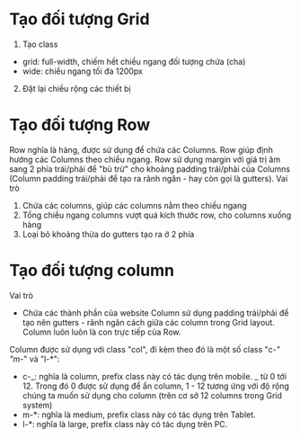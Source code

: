 # Tạo đối tượng Grid

1. Tạo class

- grid: full-width, chiếm hết chiều ngang đối tượng chứa (cha)
- wide: chiều ngang tối đa 1200px

2. Đặt lại chiều rộng các thiết bị

# Tạo đối tượng Row

Row nghĩa là hàng, được sử dụng để chứa các Columns. Row giúp định hướng các Columns theo chiều ngang. Row sử dụng margin với giá trị âm sang 2 phía trái/phải để "bù trừ" cho khoảng padding trái/phải của Columns (Column padding trái/phải để tạo ra rãnh ngăn - hay còn gọi là gutters).
Vai trò

1. Chứa các columns, giúp các columns nằm theo chiều ngang
2. Tổng chiều ngang columns vượt quá kích thước row, cho columns xuống hàng
3. Loại bỏ khoảng thừa do gutters tạo ra ở 2 phía

# Tạo đối tượng column

Vai trò

- Chứa các thành phần của website
  Column sử dụng padding trái/phải để tạo nên gutters - rãnh ngăn cách giữa các column trong Grid layout. Column luôn luôn là con trực tiếp của Row.

Column được sử dụng với class "col", đi kèm theo đó là một số class "c-_" "m-_" và "l-\*":

- c-_: nghĩa là column, prefix class này có tác dụng trên mobile. _ từ 0 tới 12. Trong đó 0 được sử dụng để ẩn column, 1 - 12 tương ứng với độ rộng chúng ta muốn sử dụng cho column (trên cơ sở 12 columns trong Grid system)
- m-\*: nghĩa là medium, prefix class này có tác dụng trên Tablet.
- l-\*: nghĩa là large, prefix class này có tác dụng trên PC.
